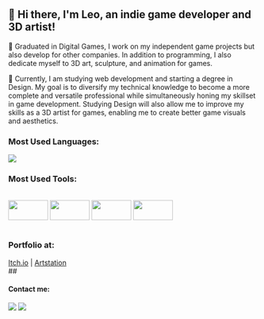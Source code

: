 <div>
  <h2>👋 Hi there, I'm Leo, an indie game developer and 3D artist!</h2>
  <p>💼 Graduated in Digital Games, I work on my independent game projects but also develop for other companies. In addition to programming, I also dedicate myself to 3D art,  sculpture, and animation for games.</p>
  <p>🌱 Currently, I am studying web development and starting a degree in Design. My goal is to diversify my technical knowledge to become a more complete and versatile professional while simultaneously honing my skillset in game development. Studying Design will also allow me to improve my skills as a 3D artist for games, enabling me to create better game visuals and aesthetics.</p>
</div>
<div>
  <h3>Most Used Languages:</h3>
  <img src="https://github-readme-stats.vercel.app/api/top-langs?username=leospadim&layout=compact&theme=transparent&hide=hlsl,shaderlab&langs_count=8&hide_border=true&hide_title=true&card_width=350" />
  
  <h3>Most Used Tools:</h3><br>
  <img align="center" height="40" width="80" src="https://cdn.jsdelivr.net/gh/devicons/devicon/icons/unity/unity-original.svg" />
  <img align="center" height="40" width="80" src="https://cdn.jsdelivr.net/gh/devicons/devicon/icons/unrealengine/unrealengine-original.svg" />
  <img align="center" height="40" width="80" src="https://cdn.jsdelivr.net/gh/devicons/devicon/icons/blender/blender-original.svg" />
  <img align="center" height="40" width="80" src="https://cdn.jsdelivr.net/gh/devicons/devicon/icons/react/react-original.svg" />
  <br><br>
  <h3>Portfolio at:</h3>
  <a href="https://leospadim.itch.io/">Itch.io</a> | <a href="https://leospadim.artstation.com/">Artstation</a>
</div>
##

#### Contact me:
<div>
  <a href="mailto:leospadim@hotmail.com"><img src="https://img.shields.io/badge/email-D14836?style=for-the-badge&logo=maildotru&logoColor=white"></a>
  <a href="https://api.whatsapp.com/send?phone=5514998574325"><img src="https://img.shields.io/badge/WhatsApp-25D366?style=for-the-badge&logo=whatsapp&logoColor=white"></a>
</div>
